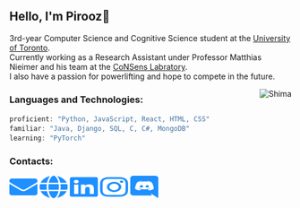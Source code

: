 ## Hello, I'm Pirooz🖤

3rd-year Computer Science and Cognitive Science student at the [University of Toronto](https://www.cssu.ca/).  
Currently working as a Research Assistant under Professor Matthias Nieimer and his team at the [CoNSens Labratory](https://www.utsc.utoronto.ca/~niemeier/).  
I also have a passion for powerlifting and hope to compete in the future.  

<img align='right' src="catto.png" alt="Shima" height="240"></img>

### Languages and Technologies:
```javascript
proficient: "Python, JavaScript, React, HTML, CSS"
familiar: "Java, Django, SQL, C, C#, MongoDB"
learning: "PyTorch"
```

### Contacts:
<a href="mailto:piroozsab@gmail.com" target="blank"><img src="logos/envelope.svg" height="40" width="50"/></a>
<a href="https://piroozb.com/" target="blank"><img src="logos/globe.svg" height="40" width="50"/></a>
<a href="https://www.linkedin.com/in/pirooz-barkoosaraei/" target="blank"><img src="logos/linkedin.svg" height="40" width="50"/></a>
<a href="https://www.instagram.com/pillscapsules/" target="blank"><img src="logos/instagram.svg" height="40" width="50"/></a>
<a href="https://discord.com/users/242061580970229761" target="blank"><img src="logos/discord.svg" height="40" width="50"/></a>
